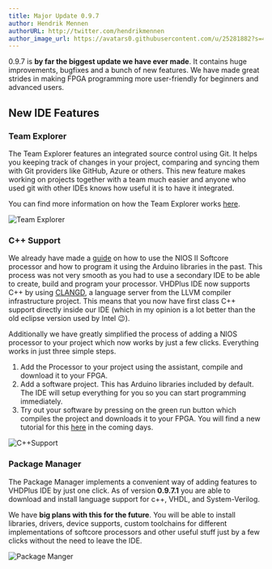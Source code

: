 ```yaml
---
title: Major Update 0.9.7
author: Hendrik Mennen
authorURL: http://twitter.com/hendrikmennen
author_image_url: https://avatars0.githubusercontent.com/u/25281882?s=460&v=4
---
```



0.9.7 is **by far the biggest update we have ever made**. It contains huge improvements, bugfixes and a bunch of new features. 
We have made great strides in making FPGA programming more user-friendly for beginners and advanced users.

<!--truncate-->

## New IDE Features

### Team Explorer

The Team Explorer features an integrated source control using Git. It helps you keeping track of changes in your project, comparing and syncing them with Git providers like GitHub, Azure or others. This new feature makes working on projects together with a team much easier and anyone who used git with other IDEs knows how useful it is to have it integrated.

You can find more information on how the Team Explorer works [here](/docs/ide/teamexplorer).


![Team Explorer](/img/ide/TeamExplorer.PNG)

### C++ Support

We already have made a [guide](/docs/getstarted/nios2) on how to use the NIOS II Softcore processor and how to program it using the Arduino libraries in the past.
This process was not very smooth as you had to use a secondary IDE to be able to create, build and program your processor. 
VHDPlus IDE now supports C++ by using <a target="_blank" href="https://clangd.llvm.org/">CLANGD</a>, a language server from the LLVM compiler infrastructure project.
This means that you now have first class C++ support directly inside our IDE (which in my opinion is a lot better than the old eclipse version used by Intel 😉).

Additionally we have greatly simplified the process of adding a NIOS processor to your project which now works by just a few clicks.
Everything works in just three simple steps.
1. Add the Processor to your project using the assistant, compile and download it to your FPGA.
2. Add a software project. This has Arduino libraries included by default. The IDE will setup everything for you so you can start programming immediately.
3. Try out your software by pressing on the green run button which compiles the project and downloads it to your FPGA.
You will find a new tutorial for this [here](/docs/getstarted/nios2) in the coming days.

![C++Support](/img/blog/2020-09-18/C++.png)

### Package Manager

The Package Manager implements a convenient way of adding features to VHDPlus IDE by just one click.
As of version **0.9.7.1** you are able to download and install language support for c++, VHDL, and System-Verilog.


We have **big plans with this for the future**. You will be able to install libraries, drivers, device supports, custom toolchains for different implementations of softcore processors and other useful stuff just by a few clicks without the need to leave the IDE.

![Package Manger](/img/blog/2020-09-18/PackageManager.png)